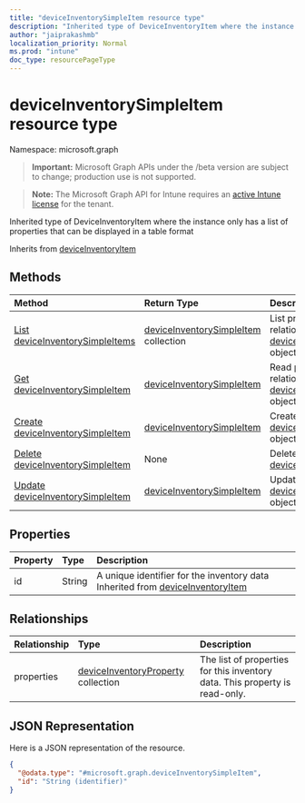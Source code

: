 ```yaml
---
title: "deviceInventorySimpleItem resource type"
description: "Inherited type of DeviceInventoryItem where the instance only has a list of properties that can be displayed in a table format"
author: "jaiprakashmb"
localization_priority: Normal
ms.prod: "intune"
doc_type: resourcePageType
---
```


# deviceInventorySimpleItem resource type

Namespace: microsoft.graph

> **Important:** Microsoft Graph APIs under the /beta version are subject to change; production use is not supported.

> **Note:** The Microsoft Graph API for Intune requires an [active Intune license](https://go.microsoft.com/fwlink/?linkid=839381) for the tenant.

Inherited type of DeviceInventoryItem where the instance only has a list of properties that can be displayed in a table format


Inherits from [deviceInventoryItem](../resources/intune-devices-deviceinventoryitem.md)

## Methods
|Method|Return Type|Description|
|:---|:---|:---|
|[List deviceInventorySimpleItems](../api/intune-devices-deviceinventorysimpleitem-list.md)|[deviceInventorySimpleItem](../resources/intune-devices-deviceinventorysimpleitem.md) collection|List properties and relationships of the [deviceInventorySimpleItem](../resources/intune-devices-deviceinventorysimpleitem.md) objects.|
|[Get deviceInventorySimpleItem](../api/intune-devices-deviceinventorysimpleitem-get.md)|[deviceInventorySimpleItem](../resources/intune-devices-deviceinventorysimpleitem.md)|Read properties and relationships of the [deviceInventorySimpleItem](../resources/intune-devices-deviceinventorysimpleitem.md) object.|
|[Create deviceInventorySimpleItem](../api/intune-devices-deviceinventorysimpleitem-create.md)|[deviceInventorySimpleItem](../resources/intune-devices-deviceinventorysimpleitem.md)|Create a new [deviceInventorySimpleItem](../resources/intune-devices-deviceinventorysimpleitem.md) object.|
|[Delete deviceInventorySimpleItem](../api/intune-devices-deviceinventorysimpleitem-delete.md)|None|Deletes a [deviceInventorySimpleItem](../resources/intune-devices-deviceinventorysimpleitem.md).|
|[Update deviceInventorySimpleItem](../api/intune-devices-deviceinventorysimpleitem-update.md)|[deviceInventorySimpleItem](../resources/intune-devices-deviceinventorysimpleitem.md)|Update the properties of a [deviceInventorySimpleItem](../resources/intune-devices-deviceinventorysimpleitem.md) object.|

## Properties
|Property|Type|Description|
|:---|:---|:---|
|id|String|A unique identifier for the inventory data Inherited from [deviceInventoryItem](../resources/intune-devices-deviceinventoryitem.md)|

## Relationships
|Relationship|Type|Description|
|:---|:---|:---|
|properties|[deviceInventoryProperty](../resources/intune-devices-deviceinventoryproperty.md) collection|The list of properties for this inventory data. This property is read-only.|

## JSON Representation
Here is a JSON representation of the resource.
<!-- {
  "blockType": "resource",
  "keyProperty": "id",
  "@odata.type": "microsoft.graph.deviceInventorySimpleItem"
}
-->
``` json
{
  "@odata.type": "#microsoft.graph.deviceInventorySimpleItem",
  "id": "String (identifier)"
}
```
